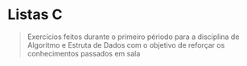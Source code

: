 # Listas C 

> Exercícios feitos durante o primeiro périodo para a disciplina de Algoritmo e Estruta de Dados com o objetivo de reforçar os conhecimentos passados em sala
>
